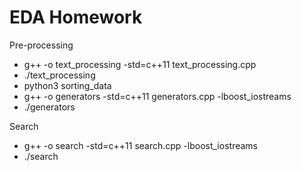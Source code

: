 # EDA Homework
Pre-processing
- g++ -o text_processing -std=c++11 text_processing.cpp
- ./text_processing
- python3 sorting_data
- g++ -o generators -std=c++11 generators.cpp -lboost_iostreams
- ./generators

Search
- g++ -o search -std=c++11 search.cpp -lboost_iostreams
- ./search
